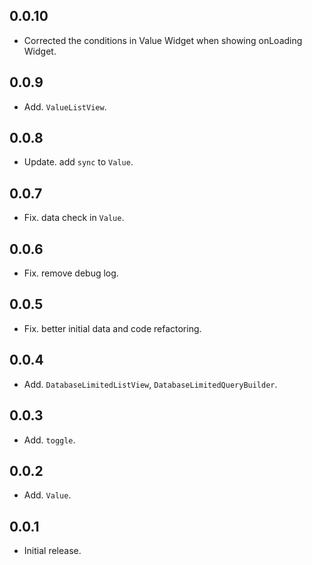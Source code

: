 ## 0.0.10
* Corrected the conditions in Value Widget when showing onLoading Widget.

## 0.0.9
* Add. `ValueListView`.

## 0.0.8
* Update. add `sync` to `Value`.

## 0.0.7
* Fix. data check in `Value`.

## 0.0.6
* Fix. remove debug log.

## 0.0.5
* Fix. better initial data and code refactoring.


## 0.0.4
* Add. `DatabaseLimitedListView`, `DatabaseLimitedQueryBuilder`.

## 0.0.3
* Add. `toggle`.

## 0.0.2
* Add. `Value`.

## 0.0.1
* Initial release.
